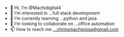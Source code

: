 - 👋 Hi, I’m @Machidigital4
- 👀 I’m interested in ...full stack development
- 🌱 I’m currently learning ...python and java
- 💞️ I’m looking to collaborate on ...office automation
- 📫 How to reach me ...chrissmachipissa@gmail.com

<!---
Machidigital4/Machidigital4 is a ✨ special ✨ repository because its `README.md` (this file) appears on your GitHub profile.
You can click the Preview link to take a look at your changes.
--->

